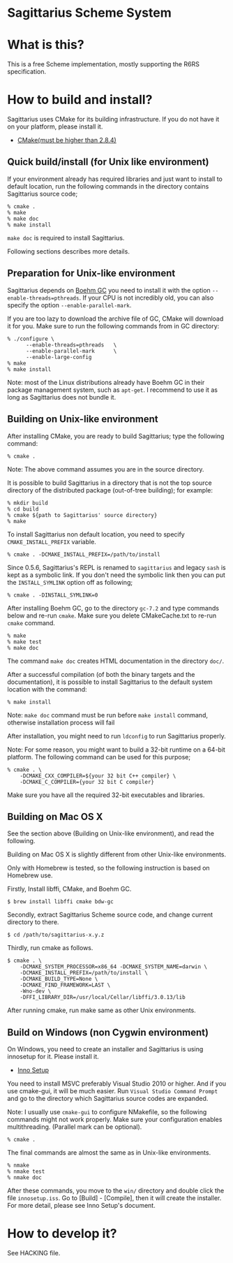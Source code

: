 # Sagittarius Scheme System

# What is this?
This is a free Scheme implementation, mostly supporting the R6RS
specification.

# How to build and install?
Sagittarius uses CMake for its building infrastructure.  If you do not
have it on your platform, please install it.

 - [CMake(must be higher than 2.8.4)](http://www.cmake.org/)

## Quick build/install (for Unix like environment)

If your environment already has required libraries and just want to install
to default location, run the following commands in the directory contains
Sagittarius source code;

    % cmake .
    % make
    % make doc
    % make install

`make doc` is required to install Sagittarius.

Following sections describes more details.

## Preparation for Unix-like environment

Sagittarius depends on
[Boehm GC](http://www.hpl.hp.com/personal/Hans_Boehm/gc/)
you need to install it with the option `--enable-threads=pthreads`.  If
your CPU is not incredibly old, you can also specify the option
`--enable-parallel-mark`.

If you are too lazy to download the archive file of GC, CMake will
download it for you.  Make sure to run the following commands from in GC
directory:

    % ./configure \
          --enable-threads=pthreads   \
          --enable-parallel-mark      \
          --enable-large-config
    % make
    % make install

Note: most of the Linux distributions already have Boehm GC in their
package management system, such as `apt-get`.  I recommend to use it as
long as Sagittarius does not bundle it.

## Building on Unix-like environment

After installing CMake, you are ready to build Sagittarius; type the
following command:

    % cmake .

Note: The above command assumes you are in the source directory.

It is possible to build Sagittarius in a directory that is not the top
source directory of the distributed package (out-of-tree building);
for example:

    % mkdir build
    % cd build
    % cmake ${path to Sagittarius' source directory}
    % make

To install Sagittarius non default location, you need to specify
`CMAKE_INSTALL_PREFIX` variable.

    % cmake . -DCMAKE_INSTALL_PREFIX=/path/to/install

Since 0.5.6, Sagittarius's REPL is renamed to `sagittarius` and legacy
`sash` is kept as a symbolic link. If you don't need the symbolic link
then you can put the `INSTALL_SYMLINK` option off as following;

    % cmake . -DINSTALL_SYMLINK=0

After installing Boehm GC, go to the directory `gc-7.2` and type
commands below and re-run `cmake`.  Make sure you delete CMakeCache.txt
to re-run `cmake` command.

    % make
    % make test
    % make doc

The command `make doc` creates HTML documentation in the directory
`doc/`.

After a successful compilation (of both the binary targets and the
documentation), it is possible to install Sagittarius to the default system
location with the command:

    % make install

Note: `make doc` command must be run before `make install` command, otherwise
installation process will fail

After installation, you might need to run `ldconfig` to run Sagittarius
properly.

Note: For some reason, you might want to build a 32-bit runtime on a
64-bit platform.  The following command can be used for this purpose;

    % cmake . \
        -DCMAKE_CXX_COMPILER=${your 32 bit C++ compiler} \
        -DCMAKE_C_COMPILER={your 32 bit C compiler}

Make sure you have all the required 32-bit executables and libraries.

## Building on Mac OS X
See the section above (Building on Unix-like environment), and read the
following.

Building on Mac OS X is slightly different from other Unix-like environments.

Only with Homebrew is tested, so the following instruction is based on
Homebrew use.

Firstly, Install libffi, CMake, and Boehm GC.

    $ brew install libffi cmake bdw-gc

Secondly, extract Sagittarius Scheme source code, and change current directory
to there.

    $ cd /path/to/sagittarius-x.y.z

Thirdly, run cmake as follows.

    $ cmake . \
        -DCMAKE_SYSTEM_PROCESSOR=x86_64 -DCMAKE_SYSTEM_NAME=darwin \
        -DCMAKE_INSTALL_PREFIX=/path/to/install \
        -DCMAKE_BUILD_TYPE=None \
        -DCMAKE_FIND_FRAMEWORK=LAST \
        -Wno-dev \
        -DFFI_LIBRARY_DIR=/usr/local/Cellar/libffi/3.0.13/lib

After running cmake, run make same as other Unix environments.

## Build on Windows (non Cygwin environment)
On Windows, you need to create an installer and Sagittarius is using
innosetup for it.  Please install it.
 - [Inno Setup](http://www.jrsoftware.org/)

You need to install MSVC preferably Visual Studio 2010 or higher.  And
if you use cmake-gui, it will be much easier.  Run `Visual Studio
Command Prompt` and go to the directory which Sagittarius source codes
are expanded.

Note: I usually use `cmake-gui` to configure NMakefile, so the following
commands might not work properly.  Make sure your configuration enables
multithreading.  (Parallel mark can be optional).

    % cmake .

The final commands are almost the same as in Unix-like environments.

    % nmake
    % nmake test
    % nmake doc

After these commands, you move to the `win/` directory and double click
the file `innosetup.iss`.  Go to [Build] - [Compile], then it will
create the installer.  For more detail, please see Inno Setup's
document.

# How to develop it?

See HACKING file.
